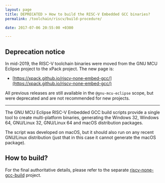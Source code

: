 ```yaml
---
layout: page
title: DEPRECATED > How to build the RISC-V Embedded GCC binaries?
permalink: /toolchain/riscv/build-procedure/

date: 2017-07-06 20:55:00 +0300

---
```


## Deprecation notice

In mid-2019, the RISC-V toolchain binaries were moved from the GNU MCU Eclipse
project to the xPack project. The new page is:

* [https://xpack.github.io/riscv-none-embed-gcc/](https://xpack.github.io/riscv-none-embed-gcc/)

All previous releases are still available in the `@gnu-mcu-eclipse` scope,
but were deprecated and are not recommended for new projects.

___

The GNU MCU Eclipse RISC-V Embedded GCC build scripts provide a single tool 
to create multi-platform binaries, generating the Windows 32, Windows 64, 
GNU/Linux 32, GNU/Linux 64 and macOS distribution packages.

The script was developed on macOS, but it should also run on any recent 
GNU/Linux distribution (just that in this case it cannot generate the 
macOS package).

## How to build?

For the final authoritative details, please refer to the separate 
[riscv-none-gcc-build](https://github.com/gnu-mcu-eclipse/riscv-none-gcc-build/) 
project.
